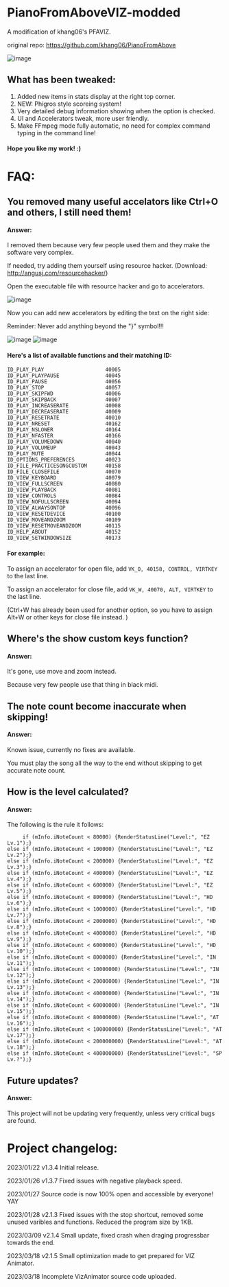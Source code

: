 # PianoFromAboveVIZ-modded
A modification of khang06's PFAVIZ. 

original repo: https://github.com/khang06/PianoFromAbove

![image](https://user-images.githubusercontent.com/107282563/213914541-30ec9f4c-08b9-41a8-811d-0616b43f2870.png)

## What has been tweaked: 
1. Added new items in stats display at the right top corner. 
2. NEW: Phigros style scoreing system! 
3. Very detailed debug information showing when the option is checked. 
4. UI and Accelerators tweak, more user friendly. 
5. Make FFmpeg mode fully automatic, no need for complex command typing in the command line! 

#### Hope you like my work! :)

# FAQ:
## You removed many useful accelators like Ctrl+O and others, I still need them! 

#### Answer: 
I removed them because very few people used them and they make the software very complex. 

If needed, try adding them yourself using resource hacker. (Download: http://angusj.com/resourcehacker/)

Open the executable file with resource hacker and go to accelerators.

![image](https://user-images.githubusercontent.com/107282563/213915043-c289d4a2-915b-4363-8f8c-0a195f529678.png)

Now you can add new accelerators by editing the text on the right side: 


Reminder: Never add anything beyond the "}" symbol!!! 

![image](https://user-images.githubusercontent.com/107282563/213915285-dbd26295-cd8f-47c1-aa3e-5c19e6694a6e.png)
![image](https://user-images.githubusercontent.com/107282563/213915363-5758d22f-6038-4bb9-98b7-98b6ac0823cb.png)


#### Here's a list of available functions and their matching ID: 
```
ID_PLAY_PLAY                    40005
ID_PLAY_PLAYPAUSE               40045
ID_PLAY_PAUSE                   40056
ID_PLAY_STOP                    40057
ID_PLAY_SKIPFWD                 40006
ID_PLAY_SKIPBACK                40007
ID_PLAY_INCREASERATE            40008
ID_PLAY_DECREASERATE            40009
ID_PLAY_RESETRATE               40010
ID_PLAY_NRESET                  40162
ID_PLAY_NSLOWER                 40164
ID_PLAY_NFASTER                 40166
ID_PLAY_VOLUMEDOWN              40040
ID_PLAY_VOLUMEUP                40043
ID_PLAY_MUTE                    40044
ID_OPTIONS_PREFERENCES          40023
ID_FILE_PRACTICESONGCUSTOM      40158
ID_FILE_CLOSEFILE               40070
ID_VIEW_KEYBOARD                40079
ID_VIEW_FULLSCREEN              40080
ID_VIEW_PLAYBACK                40081
ID_VIEW_CONTROLS                40084
ID_VIEW_NOFULLSCREEN            40094
ID_VIEW_ALWAYSONTOP             40096
ID_VIEW_RESETDEVICE             40100
ID_VIEW_MOVEANDZOOM             40109
ID_VIEW_RESETMOVEANDZOOM        40115
ID_HELP_ABOUT                   40152
ID_VIEW_SETWINDOWSIZE           40173
```

#### For example: 
To assign an accelerator for open file, add `VK_O, 40158, CONTROL, VIRTKEY` to the last line. 

To assign an accelerator for close file, add `VK_W, 40070, ALT, VIRTKEY` to the last line. 

(Ctrl+W has already been used for another option, so you have to assign Alt+W or other keys for close file instead. )


## Where's the show custom keys function? 
#### Answer: 
It's gone, use move and zoom instead. 

Because very few people use that thing in black midi. 


## The note count become inaccurate when skipping! 
#### Answer: 
Known issue, currently no fixes are available. 

You must play the song all the way to the end without skipping to get accurate note count. 


## How is the level calculated?
#### Answer:
The following is the rule it follows: 
```
     if (mInfo.iNoteCount < 80000) {RenderStatusLine("Level:", "EZ Lv.1");}
else if (mInfo.iNoteCount < 100000) {RenderStatusLine("Level:", "EZ Lv.2");}
else if (mInfo.iNoteCount < 200000) {RenderStatusLine("Level:", "EZ Lv.3");}
else if (mInfo.iNoteCount < 400000) {RenderStatusLine("Level:", "EZ Lv.4");}
else if (mInfo.iNoteCount < 600000) {RenderStatusLine("Level:", "EZ Lv.5");}
else if (mInfo.iNoteCount < 800000) {RenderStatusLine("Level:", "HD Lv.6");}
else if (mInfo.iNoteCount < 1000000) {RenderStatusLine("Level:", "HD Lv.7");}
else if (mInfo.iNoteCount < 2000000) {RenderStatusLine("Level:", "HD Lv.8");}
else if (mInfo.iNoteCount < 4000000) {RenderStatusLine("Level:", "HD Lv.9");}
else if (mInfo.iNoteCount < 6000000) {RenderStatusLine("Level:", "HD Lv.10");}
else if (mInfo.iNoteCount < 8000000) {RenderStatusLine("Level:", "IN Lv.11");}
else if (mInfo.iNoteCount < 10000000) {RenderStatusLine("Level:", "IN Lv.12");}
else if (mInfo.iNoteCount < 20000000) {RenderStatusLine("Level:", "IN Lv.13");}
else if (mInfo.iNoteCount < 40000000) {RenderStatusLine("Level:", "IN Lv.14");}
else if (mInfo.iNoteCount < 60000000) {RenderStatusLine("Level:", "IN Lv.15");}
else if (mInfo.iNoteCount < 80000000) {RenderStatusLine("Level:", "AT Lv.16");}
else if (mInfo.iNoteCount < 100000000) {RenderStatusLine("Level:", "AT Lv.17");}
else if (mInfo.iNoteCount < 200000000) {RenderStatusLine("Level:", "AT Lv.18");}
else if (mInfo.iNoteCount < 400000000) {RenderStatusLine("Level:", "SP Lv.?");}
```

## Future updates? 
#### Answer:
This project will not be updating very frequently, unless very critical bugs are found. 


# Project changelog: 
2023/01/22 v1.3.4 Initial release. 

2023/01/26 v1.3.7 Fixed issues with negative playback speed.

2023/01/27 Source code is now 100% open and accessible by everyone! YAY

2023/01/28 v2.1.3 Fixed issues with the stop shortcut, removed some unused varibles and functions. Reduced the program size by 1KB. 

2023/03/09 v2.1.4 Small update, fixed crash when draging progressbar towards the end. 

2023/03/18 v2.1.5 Small optimization made to get prepared for VIZ Animator. 

2023/03/18 Incomplete VizAnimator source code uploaded.
